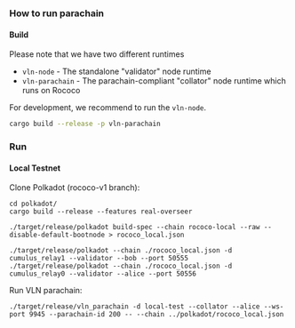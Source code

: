 ### How to run parachain

#### Build

Please note that we have two different runtimes
* `vln-node` - The standalone "validator" node runtime
* `vln-parachain` - The parachain-compliant "collator" node runtime which runs on Rococo

For development, we recommend to run the `vln-node`.

```bash
cargo build --release -p vln-parachain
```

### Run

#### Local Testnet

Clone Polkadot (rococo-v1 branch):
```
cd polkadot/
cargo build --release --features real-overseer

./target/release/polkadot build-spec --chain rococo-local --raw --disable-default-bootnode > rococo_local.json

./target/release/polkadot --chain ./rococo_local.json -d cumulus_relay1 --validator --bob --port 50555
./target/release/polkadot --chain ./rococo_local.json -d cumulus_relay0 --validator --alice --port 50556
```

Run VLN parachain:
```
./target/release/vln_parachain -d local-test --collator --alice --ws-port 9945 --parachain-id 200 -- --chain ../polkadot/rococo_local.json
```
